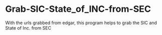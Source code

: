 # Grab-SIC-State_of_INC-from-SEC
With the urls grabbed from edgar, this program helps to grab the SIC and State of Inc. from SEC 
